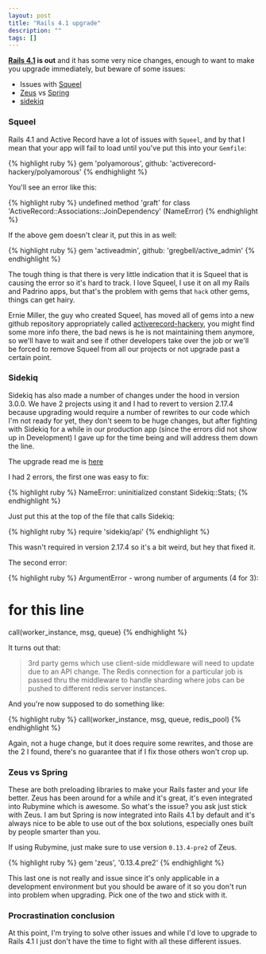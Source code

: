 ```yaml
---
layout: post
title: "Rails 4.1 upgrade"
description: ""
tags: []
---
```


**[Rails 4.1](http://edgeguides.rubyonrails.org/4_1_release_notes.html) is out** and it has some very nice changes, enough to want to make you upgrade immediately, but beware of some issues:

* Issues with [Squeel](https://github.com/activerecord-hackery/squeel)
* [Zeus](https://github.com/burke/zeus) vs [Spring](https://github.com/rails/spring/blob/master/README.md)
* [sidekiq](https://github.com/mperham/sidekiq)


### Squeel
Rails 4.1 and Active Record have a lot of issues with `Squeel`, and by that I mean that your app will fail to load until you've put this into your `Gemfile`:

{% highlight ruby %}
gem 'polyamorous', github: 'activerecord-hackery/polyamorous'
{% endhighlight %}

You'll see an error like this:

{% highlight ruby %}
undefined method 'graft' for class 'ActiveRecord::Associations::JoinDependency' (NameError)
{% endhighlight %}

If the above gem doesn't clear it, put this in as well:

{% highlight ruby %}
gem 'activeadmin', github: 'gregbell/active_admin'
{% endhighlight %}

The tough thing is that there is very little indication that it is Squeel that is causing the error so it's hard to track. I love Squeel, I use it on all my Rails and Padrino apps, but that's the problem with gems that `hack` other gems, things can get hairy.

Ernie Miller, the guy who created Squeel, has moved all of gems into a new github repository appropriately called [activerecord-hackery](https://github.com/activerecord-hackery), you might find some more info there, the bad news is he is not maintaining them anymore, so we'll have to wait and see if other developers take over the job or we'll be forced to remove Squeel from all our projects or not upgrade past a certain point.

### Sidekiq
Sidekiq has also made a number of changes under the hood in version 3.0.0. We have 2 projects using it and I had to revert to version 2.17.4 because upgrading would require a number of rewrites to our code which I'm not ready for yet, they don't seem to be huge changes, but after fighting with Sidekiq for a while in our production app (since the errors did not show up in Development) I gave up for the time being and will address them down the line.

The upgrade read me is [here](https://github.com/mperham/sidekiq/blob/master/3.0-Upgrade.md)

I had 2 errors, the first one was easy to fix:

{% highlight ruby %}
NameError: uninitialized constant Sidekiq::Stats;
{% endhighlight %}

Just put this at the top of the file that calls Sidekiq:

{% highlight ruby %}
require 'sidekiq/api'
{% endhighlight %}

This wasn't required in version 2.17.4 so it's a bit weird, but hey that fixed it.

The second error:

{% highlight ruby %}
ArgumentError - wrong number of arguments (4 for 3):
# for this line
call(worker_instance, msg, queue)
{% endhighlight %}

It turns out that:

> 3rd party gems which use client-side middleware will need to update due to an API change. The Redis connection for a particular job is passed thru the middleware to handle sharding where jobs can be pushed to different redis server instances.

And you're now supposed to do something like:

{% highlight ruby %}
call(worker_instance, msg, queue, redis_pool)
{% endhighlight %}

Again, not a huge change, but it does require some rewrites, and those are the 2 I found, there's no guarantee that if I fix those others won't crop up.

### Zeus vs Spring
These are both preloading libraries to make your Rails faster and your life better. Zeus has been around for a while and it's great, it's even integrated into Rubymine which is awesome. So what's the issue? you ask just stick with Zeus. I am but Spring is now integrated into Rails 4.1 by default and it's always nice to be able to use out of the box solutions, especially ones built by people smarter than you.

If using Rubymine, just make sure to use version `0.13.4-pre2` of Zeus.

{% highlight ruby %}
gem 'zeus', '0.13.4.pre2'
{% endhighlight %}

This last one is not really and issue since it's only applicable in a development environment but you should be aware of it so you don't run into problem when upgrading. Pick one of the two and stick with it.

### Procrastination conclusion

At this point, I'm trying to solve other issues and while I'd love to upgrade to Rails 4.1 I just don't have the time to fight with all these different issues.
